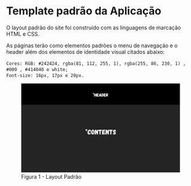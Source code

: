 # Template padrão da Aplicação

O layout padrão do site foi construído com as linguagens de marcação HTML e CSS.

As páginas terão como elementos padrões o menu de navegação e o header além dos elementos de identidade visual citados abaixo:

    Cores: RGB: #242424, rgba(81, 112, 255, 1), rgba(255, 86, 230, 1) , #000 , #414040 e white;
    Font-size: 16px, 17px e 20px.

<figure> 
  <img src="/documentos/img/layout.jpg"
    <figcaption>Figura 1 - Layout Padrão</figcaption>
</figure> 
